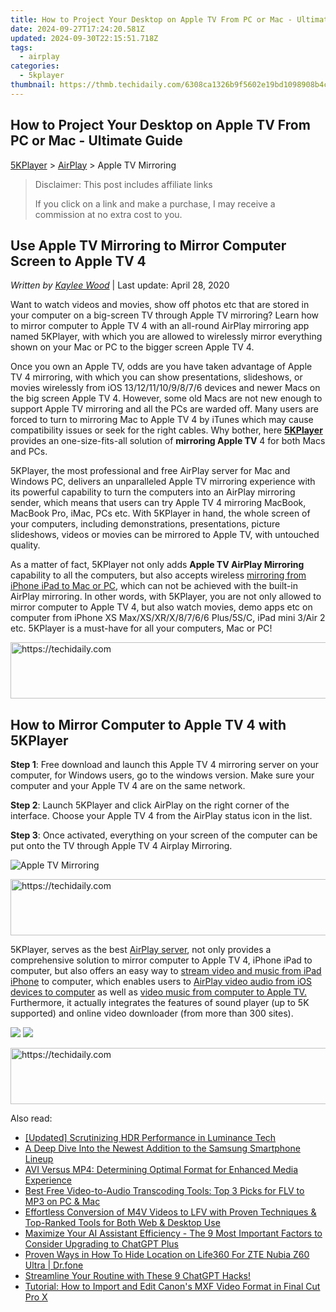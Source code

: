 ```yaml
---
title: How to Project Your Desktop on Apple TV From PC or Mac - Ultimate Guide
date: 2024-09-27T17:24:20.581Z
updated: 2024-09-30T22:15:51.718Z
tags:
  - airplay
categories:
  - 5kplayer
thumbnail: https://thmb.techidaily.com/6308ca1326b9f5602e19bd1098908b4cdc545e2ea53a869dc57cfed236317a58.png
---
```


## How to Project Your Desktop on Apple TV From PC or Mac - Ultimate Guide

[5KPlayer](https://tools.techidaily.com/5kplayer/products/) \> [AirPlay](https://tools.techidaily.com/5kplayer/airplay/) \> Apple TV Mirroring

>  Disclaimer: This post includes affiliate links
>
>  If you click on a link and make a purchase, I may receive a commission at no extra cost to you.
>

## Use Apple TV Mirroring to Mirror Computer Screen to Apple TV 4

 _Written by [Kaylee Wood](https://www.quora.com/profile/Amanda-Hu-21)_ | Last update: April 28, 2020

Want to watch videos and movies, show off photos etc that are stored in your computer on a big-screen TV through Apple TV mirroring? Learn how to mirror computer to Apple TV 4 with an all-round AirPlay mirroring app named 5KPlayer, with which you are allowed to wirelessly mirror everything shown on your Mac or PC to the bigger screen Apple TV 4\. 

Once you own an Apple TV, odds are you have taken advantage of Apple TV 4 mirroring, with which you can show presentations, slideshows, or movies wirelessly from iOS 13/12/11/10/9/8/7/6 devices and newer Macs on the big screen Apple TV 4\. However, some old Macs are not new enough to support Apple TV mirroring and all the PCs are warded off. Many users are forced to turn to mirroring Mac to Apple TV 4 by iTunes which may cause compatibility issues or seek for the right cables. Why bother, here [**5KPlayer**](https://tools.techidaily.com/5kplayer/products/) provides an one-size-fits-all solution of **mirroring Apple TV** 4 for both Macs and PCs. 

5KPlayer, the most professional and free AirPlay server for Mac and Windows PC, delivers an unparalleled Apple TV mirroring experience with its powerful capability to turn the computers into an AirPlay mirroring sender, which means that users can try Apple TV 4 mirroring MacBook, MacBook Pro, iMac, PCs etc. With 5KPlayer in hand, the whole screen of your computers, including demonstrations, presentations, picture slideshows, videos or movies can be mirrored to Apple TV, with untouched quality.

As a matter of fact, 5KPlayer not only adds **Apple TV AirPlay Mirroring** capability to all the computers, but also accepts wireless [mirroring from iPhone iPad to Mac or PC](https://tools.techidaily.com/5kplayer/airplay/), which can not be achieved with the built-in AirPlay mirroring. In other words, with 5KPlayer, you are not only allowed to mirror computer to Apple TV 4, but also watch movies, demo apps etc on computer from iPhone XS Max/XS/XR/X/8/7/6/6 Plus/5S/C, iPad mini 3/Air 2 etc. 5KPlayer is a must-have for all your computers, Mac or PC!

<!-- affiliate ads begin -->
<a href="https://aligracehair.sjv.io/c/5597632/2047351/19272" target="_top" id="2047351">
  <img src="//a.impactradius-go.com/display-ad/19272-2047351" border="0" alt="https://techidaily.com" width="728" height="90"/>
</a>
<img height="0" width="0" src="https://aligracehair.sjv.io/i/5597632/2047351/19272" style="position:absolute;visibility:hidden;" border="0" />
<!-- affiliate ads end -->

## How to Mirror Computer to Apple TV 4 with 5KPlayer

**Step 1**: Free download and launch this Apple TV 4 mirroring server on your computer, for Windows users, go to the windows version. Make sure your computer and your Apple TV 4 are on the same network.

**Step 2**: Launch 5KPlayer and click AirPlay on the right corner of the interface. Choose your Apple TV 4 from the AirPlay status icon in the list.

**Step 3**: Once activated, everything on your screen of the computer can be put onto the TV through Apple TV 4 Airplay Mirroring.

![Apple TV Mirroring](https://www.5kplayer.com/airplay/img/5kplayer-airplay.jpg) 

<!-- affiliate ads begin -->
<a href="https://arkmc.pxf.io/c/5597632/352557/5172" target="_top" id="352557">
  <img src="//a.impactradius-go.com/display-ad/5172-352557" border="0" alt="https://techidaily.com" width="720" height="90"/>
</a>
<img height="0" width="0" src="https://arkmc.pxf.io/i/5597632/352557/5172" style="position:absolute;visibility:hidden;" border="0" />
<!-- affiliate ads end -->

5KPlayer, serves as the best [AirPlay server](https://tools.techidaily.com/5kplayer/airplay/), not only provides a comprehensive solution to mirror computer to Apple TV 4, iPhone iPad to computer, but also offers an easy way to [stream video and music from iPad iPhone](https://tools.techidaily.com/5kplayer/airplay/) to computer, which enables users to [AirPlay video audio from iOS devices to computer](https://tools.techidaily.com/5kplayer/airplay/) as well as [video music from computer to Apple TV.](https://tools.techidaily.com/5kplayer/airplay/) Furthermore, it actually integrates the features of sound player (up to 5K supported) and online video downloader (from more than 300 sites). 

[![](https://www.5kplayer.com/airplay/../button/freedownbackmac.png)](https://tools.techidaily.com/5kplayer/products/) [![](https://www.5kplayer.com/airplay/../button/freedownwhitewin.png)](https://tools.techidaily.com/5kplayer/products/)

<!-- affiliate ads begin -->
<a href="https://appsumo.8odi.net/c/5597632/2144298/7443" target="_top" id="2144298">
  <img src="//a.impactradius-go.com/display-ad/7443-2144298" border="0" alt="https://techidaily.com" width="728" height="90"/>
</a>
<img height="0" width="0" src="https://appsumo.8odi.net/i/5597632/2144298/7443" style="position:absolute;visibility:hidden;" border="0" />
<!-- affiliate ads end -->

<ins class="adsbygoogle"
     style="display:block"
     data-ad-format="autorelaxed"
     data-ad-client="ca-pub-7571918770474297"
     data-ad-slot="1223367746"></ins>

<ins class="adsbygoogle"
     style="display:block"
     data-ad-client="ca-pub-7571918770474297"
     data-ad-slot="8358498916"
     data-ad-format="auto"
     data-full-width-responsive="true"></ins>

<span class="atpl-alsoreadstyle">Also read:</span>
<div><ul>
<li><a href="https://extra-skills.techidaily.com/updated-scrutinizing-hdr-performance-in-luminance-tech/"><u>[Updated] Scrutinizing HDR Performance in Luminance Tech</u></a></li>
<li><a href="https://tech-renaissance.techidaily.com/a-deep-dive-into-the-newest-addition-to-the-samsung-smartphone-lineup/"><u>A Deep Dive Into the Newest Addition to the Samsung Smartphone Lineup</u></a></li>
<li><a href="https://media-tips.techidaily.com/avi-versus-mp4-determining-optimal-format-for-enhanced-media-experience/"><u>AVI Versus MP4: Determining Optimal Format for Enhanced Media Experience</u></a></li>
<li><a href="https://media-tips.techidaily.com/best-free-video-to-audio-transcoding-tools-top-3-picks-for-flv-to-mp3-on-pc-and-mac/"><u>Best Free Video-to-Audio Transcoding Tools: Top 3 Picks for FLV to MP3 on PC & Mac</u></a></li>
<li><a href="https://media-tips.techidaily.com/effortless-conversion-of-m4v-videos-to-lfv-with-proven-techniques-and-top-ranked-tools-for-both-web-and-desktop-use/"><u>Effortless Conversion of M4V Videos to LFV with Proven Techniques & Top-Ranked Tools for Both Web & Desktop Use</u></a></li>
<li><a href="https://tech-revival.techidaily.com/maximize-your-ai-assistant-efficiency-the-9-most-important-factors-to-consider-upgrading-to-chatgpt-plus/"><u>Maximize Your AI Assistant Efficiency - The 9 Most Important Factors to Consider Upgrading to ChatGPT Plus</u></a></li>
<li><a href="https://location-social.techidaily.com/proven-ways-in-how-to-hide-location-on-life360-for-zte-nubia-z60-ultra-drfone-by-drfone-virtual-android/"><u>Proven Ways in How To Hide Location on Life360 For ZTE Nubia Z60 Ultra | Dr.fone</u></a></li>
<li><a href="https://tech-hub.techidaily.com/streamline-your-routine-with-these-9-chatgpt-hacks/"><u>Streamline Your Routine with These 9 ChatGPT Hacks!</u></a></li>
<li><a href="https://media-tips.techidaily.com/tutorial-how-to-import-and-edit-canons-mxf-video-format-in-final-cut-pro-x/"><u>Tutorial: How to Import and Edit Canon's MXF Video Format in Final Cut Pro X</u></a></li>
</ul></div>

